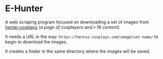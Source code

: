 # E-Hunter

A web scraping program focused on downloading a set of images from
[hentai-cosplays](https://hentai-cosplays.com/) (*a page of cosplayers and r-18 content*).

It needs a URL in the way:
`https://hentai-cosplays.com/image/set-name/` to begin to download the images.

It creates a folder in the same directory where the images will be saved.
